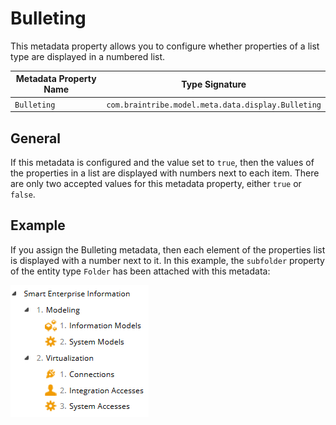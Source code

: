 # Bulleting

This metadata property allows you to configure whether properties of a list type are displayed in a numbered list.

Metadata Property Name  | Type Signature  
------- | -----------
`Bulleting` | `com.braintribe.model.meta.data.display.Bulleting`

## General

If this metadata is configured and the value set to `true`, then the values of the properties in a list are displayed with numbers next to each item. There are only two accepted values for this metadata property, either `true` or `false`.

## Example

If you assign the Bulleting metadata, then each element of the properties list is displayed with a number next to it. In this example, the `subfolder` property of the entity type `Folder` has been attached with this metadata:

![](../images/propertybulletingBulletedexample01.png)
